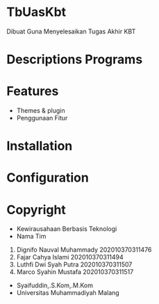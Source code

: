 # TbUasKbt
Dibuat Guna Menyelesaikan Tugas Akhir KBT 

# Descriptions Programs
# Features
- Themes & plugin
- Penggunaan Fitur
# Installation
# Configuration
# Copyright
- Kewirausahaan Berbasis Teknologi
- Nama Tim
1. Dignifo Nauval Muhammady 202010370311476
2. Fajar Cahya Islami 202010370311494
3. Luthfi Dwi Syah Putra 202010370311507
4. Marco Syahin Mustafa 202010370311517
- Syaifuddin,.S.Kom,.M.Kom
- Universitas Muhammadiyah Malang
